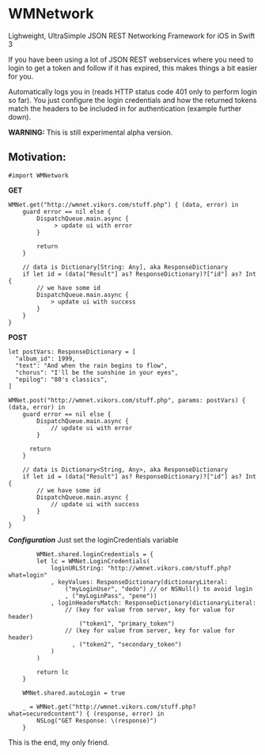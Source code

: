 # WMNetwork
Lighweight, UltraSimple JSON REST Networking Framework for iOS in Swift 3

If you have been using a lot of JSON REST webservices where you need to login to get a token and follow if it has expired, this makes things a bit easier for you.

Automatically logs you in (reads HTTP status code 401 only to perform login so far).
You just configure the login credentials and how the returned tokens match the headers to be included in for authentication (example further down).

**WARNING:** This is still experimental alpha version.

## Motivation:

	#import WMNetwork
**GET**

	WMNet.get("http://wmnet.vikors.com/stuff.php") { (data, error) in
        guard error == nil else {
            DispatchQueue.main.async {
                 > update ui with error
            }

            return
        }

        // data is Dictionary[String: Any], aka ResponseDictionary
        if let id = (data["Result"] as? ResponseDictionary)?["id"] as? Int {
            // we have some id
            DispatchQueue.main.async {
                > update ui with success
            }
        }
  	}


**POST**

  	let postVars: ResponseDictionary = [
      "album_id": 1999,
      "text": "And when the rain begins to flow",
      "chorus": "I'll be the sunshine in your eyes",
      "epilog": "80's classics",
  	]
    
  	WMNet.post("http://wmnet.vikors.com/stuff.php", params: postVars) { (data, error) in
        guard error == nil else {
            DispatchQueue.main.async {
                // update ui with error
            }

          return
        }

        // data is Dictionary<String, Any>, aka ResponseDictionary
        if let id = (data["Result"] as? ResponseDictionary)?["id"] as? Int {
            // we have some id
            DispatchQueue.main.async {
                // update ui with success
            }
        }
  	}
    

***Configuration***
Just set the loginCredentials variable

			WMNet.shared.loginCredentials = {
			let lc = WMNet.LoginCredentials(
				loginURLString: "http://wmnet.vikors.com/stuff.php?what=login"
				, keyValues: ResponseDictionary(dictionaryLiteral:
					("myLoginUser", "dedo")	// or NSNull() to avoid login
					, ("myLoginPass", "pene"))
				, loginHeadersMatch: ResponseDictionary(dictionaryLiteral:
					// (key for value from server, key for value for header)
						("token1", "primary_token")
					// (key for value from server, key for value for header)
					  , ("token2", "secondary_token")
				)
			)

			return lc
		}

		WMNet.shared.autoLogin = true

		_ = WMNet.get("http://wmnet.vikors.com/stuff.php?what=securedcontent") { (response, error) in
			NSLog("GET Response: \(response)")
		}


This is the end, my only friend.
